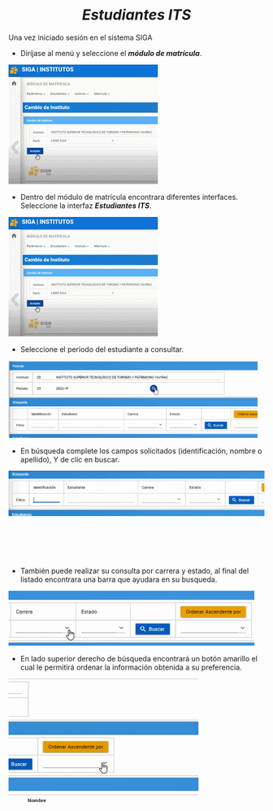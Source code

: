 <center>

#  *Estudiantes ITS*
</center>

Una vez iniciado sesión en el sistema SIGA
* Diríjase al menú y seleccione el ***módulo de matrícula***.

![Gif01](GifCE1.gif)


* Dentro del módulo de matrícula encontrara diferentes interfaces. 
Seleccione la interfaz ***Estudiantes ITS***.

![Gif02](GifCE2.gif)


* Seleccione el periodo del estudiante a consultar.

![Gif03](GifCE3.gif)


* En búsqueda complete los campos solicitados (identificación, nombre o apellido), Y de clic en buscar.

![Gif07](GifCE4.gif)


* También puede realizar su consulta por carrera y estado, al final del listado encontrara una barra que ayudara en su busqueda. 

![Gif04](GifCE5.gif)


* En lado superior derecho de búsqueda encontrará un botón amarillo el cual le permitirá ordenar la información obtenida a su preferencia.

![Gif01](GiFCE6.gif)



 
